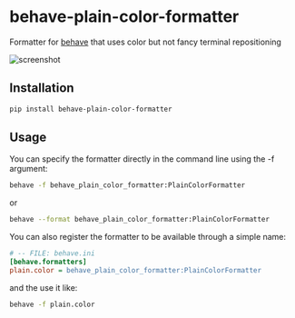 # behave-plain-color-formatter
Formatter for [behave][] that uses color but not fancy terminal repositioning

![screenshot](screenshot.png)

## Installation
```bash
pip install behave-plain-color-formatter
````

## Usage
You can specify the formatter directly in the command line using the -f argument:
```bash
behave -f behave_plain_color_formatter:PlainColorFormatter
```
or
```bash
behave --format behave_plain_color_formatter:PlainColorFormatter
```

You can also register the formatter to be available through a simple name:
```ini
# -- FILE: behave.ini
[behave.formatters]
plain.color = behave_plain_color_formatter:PlainColorFormatter
```
and the use it like:
```bash
behave -f plain.color
```


[behave]: https://github.com/behave/behave
